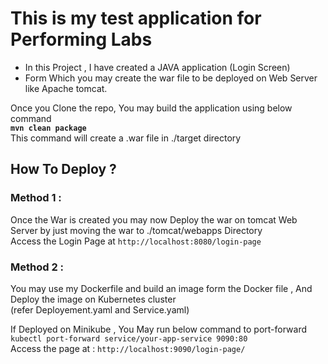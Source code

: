 # This is my test application for Performing Labs  

- In this Project , I have created a JAVA application (Login Screen)
- Form Which you may create the war file to be deployed on Web Server like Apache tomcat.


Once you Clone the repo, You may build the application using below command  
**`mvn clean package`**  
This command will create a .war file in ./target directory  



## How To Deploy ?  

### Method 1 :  
Once the War is created you may now Deploy the war on tomcat Web Server by just moving the war to ./tomcat/webapps Directory  
Access the Login Page at `http://localhost:8080/login-page`  


### Method 2 :  
You may use my Dockerfile and build an image form the Docker file , And Deploy the image on Kubernetes cluster  
(refer Deployement.yaml and Service.yaml)  




If Deployed on Minikube , You May run below command to port-forward  
`kubectl port-forward service/your-app-service 9090:80`  
 Access the page at : `http://localhost:9090/login-page/`  


           

